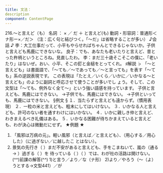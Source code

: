 ```yaml
---
title: 文法：
description
component: ContentPage
---
```



216.～と言えど（も）
名詞 ： × ／ だ ＋ と言えど(も)
動詞・形容詞：普通形＜ナ形ー×／だ＞
（注：広く句と結びつく。「～だ」は省略することが多い）
♪会話 ♪
李：大工仕事だって、小平もやらせればちゃんとできるじゃないか。子供と言えども馬鹿にできないな。 良子：でも、あなたも老いたりと言えど、昔とった杵柄というところね。見直したわ。
李：まだ三十歳そこそこの僕に、「老いたり」はないぜ。おい、小平、そこの釘と金槌をとってくれ。
♯解説 ♭
「～と言えども」は書面語で、「～ても／～であっても／～と言っても」を表す「～ても」系の逆説表現です。 この表現は「たとえ／いくら／いかに／いかなる～と言えども」のように副詞と呼応させて使うことが多いでし ょう。そして、この文型は「～ても、例外なく全て～」という強い語感を持っています。
子供と言えども、馬鹿にはできない。
→子供でも、馬鹿にはできない。
→子供といっても、馬鹿にはできない。
§例文 §
１．当たらずと言えども遠からず。（慣用表現）
２．一粒の米と言えども、粗末にしてはいけない。
３．いかなる人と言えども、許可のない者を通すわけにはいかない。
４．いかに親しき仲と言えど、わきまえるべき礼儀はある。
５．いかなる困難が待ちかまえていると言えども、わが決心は微動だにせず。
★例題 ★
1) 「風邪は万病の元」。軽い風邪（と言えば／と言えども）、（用心する／用心した）（に過ぎない／に越したこ とはない）。
2) 景気の先行き（ ）まだ不安があると言えども、手をこまねいて、嵐の（通る→ ）過ぎる（ ）を
待っている（ ）（ ）では、わが社の活路は開けない。
(^^)前課の解答(^^)
1)と言う／より／な（ナ形）
2)より／やろう（～（よ）うとする→文型441）／が
